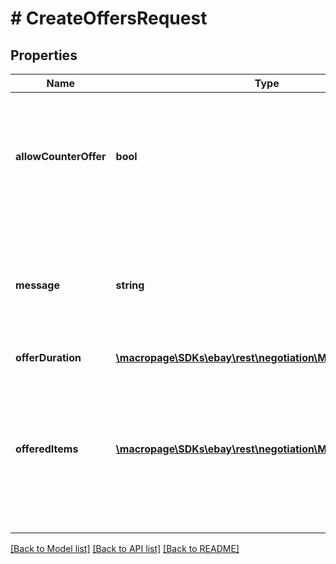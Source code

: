 # # CreateOffersRequest

## Properties

Name | Type | Description | Notes
------------ | ------------- | ------------- | -------------
**allowCounterOffer** | **bool** | If set to &lt;code&gt;true&lt;/code&gt;, the buyer is allowed to make a counter-offer to the seller&#39;s offer.  &lt;br&gt;&lt;br&gt;&lt;span class&#x3D;\&quot;tablenote\&quot;&gt;&lt;b&gt;Note:&lt;/b&gt; Currently, you must set this field to &lt;code&gt;false&lt;/code&gt;; counter-offers are not supported in this release.&lt;/span&gt;  &lt;br&gt;&lt;br&gt;&lt;b&gt;Default:&lt;/b&gt; &lt;code&gt;false&lt;/code&gt; | [optional]
**message** | **string** | A seller-defined message related to the offer being made.  &lt;br&gt;&lt;br&gt;This message is sent to the list of \&quot;interested\&quot; buyers.  &lt;br&gt;&lt;br&gt;To increase the conversion rate of the offers a seller makes to buyers, eBay recommends you always add a customized message to your offers.  &lt;br&gt;&lt;br&gt;&lt;b&gt;Maximum length:&lt;/b&gt; 2,000 characters | [optional]
**offerDuration** | [**\macropage\SDKs\ebay\rest\negotiation\Model\TimeDuration**](TimeDuration.md) |  | [optional]
**offeredItems** | [**\macropage\SDKs\ebay\rest\negotiation\Model\OfferedItem[]**](OfferedItem.md) | An array of objects where each object contains the details of an offer and the ID of the listing on which the offer is being made.  &lt;br&gt;&lt;br&gt;Note that the service does not currently support the creation of multiple offers with a single call to &lt;b&gt;sendOfferToInterestedBuyer&lt;/b&gt;. With this, each request can target only one listing at a time and you must populate this array with a single element that contains the details of one offer. | [optional]

[[Back to Model list]](../../README.md#models) [[Back to API list]](../../README.md#endpoints) [[Back to README]](../../README.md)
